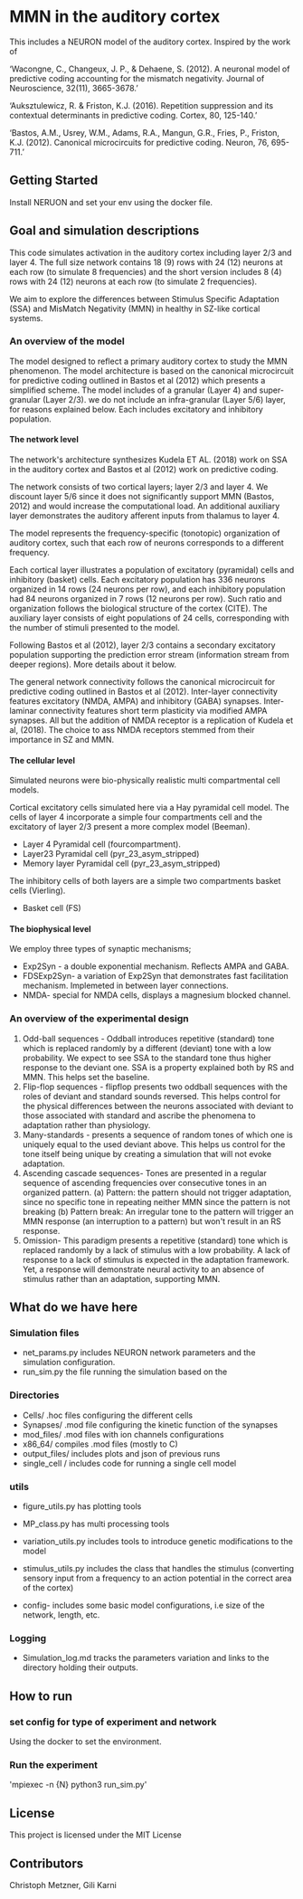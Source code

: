 # MMN in the auditory cortex

This includes a NEURON model of the auditory cortex. Inspired by the work of

‘Wacongne, C., Changeux, J. P., & Dehaene, S. (2012). A neuronal model of predictive coding accounting for the mismatch negativity. Journal of Neuroscience, 32(11), 3665-3678.’

‘Auksztulewicz, R. & Friston, K.J. (2016). Repetition suppression and its contextual determinants in predictive coding. Cortex, 80, 125-140.’

‘Bastos, A.M., Usrey, W.M., Adams, R.A., Mangun, G.R., Fries, P., Friston, K.J. (2012). Canonical microcircuits for predictive coding. Neuron, 76, 695-711.’



## Getting Started

Install NERUON and set your env using the docker file.

## Goal and simulation descriptions

This code simulates activation in the auditory cortex including layer 2/3 and layer 4. The full size network contains 18 (9) rows with 24 (12) neurons at each row (to simulate 8 frequencies) and the short version includes 8 (4) rows with 24 (12) neurons at each row (to simulate 2 frequencies).

We aim to explore the differences between Stimulus Specific Adaptation (SSA) and MisMatch Negativity (MMN) in healthy in SZ-like cortical systems.

### An overview of the model

The model designed to reflect a primary auditory cortex to study the MMN phenomenon. The model architecture is based on the canonical microcircuit for predictive coding outlined in Bastos et al (2012) which presents a simplified scheme. The model includes of a granular (Layer 4) and super-granular (Layer 2/3). we do not include an infra-granular (Layer 5/6) layer, for reasons explained below. Each includes excitatory and inhibitory population.

#### The network level

The network's architecture synthesizes Kudela ET AL. (2018) work on SSA in the auditory cortex and Bastos et al (2012) work on predictive coding.

The network consists of two cortical layers; layer 2/3 and layer 4. We discount layer 5/6 since it does not significantly support MMN (Bastos, 2012) and would increase the computational load. An additional auxiliary layer demonstrates the auditory afferent inputs from thalamus to layer 4.

The model represents the frequency-specific (tonotopic) organization of auditory cortex, such that each row of neurons corresponds to a different frequency.   

Each cortical layer illustrates a population of excitatory (pyramidal) cells and inhibitory (basket) cells. Each excitatory population has 336 neurons organized in 14 rows (24 neurons per row), and each inhibitory population had 84 neurons organized in 7 rows (12 neurons per row). Such ratio and organization follows the biological structure of the cortex (CITE). The auxiliary layer consists of eight populations of 24 cells, corresponding with the number of stimuli presented to the model.

Following Bastos et al (2012), layer 2/3 contains a secondary excitatory population supporting the prediction error stream (information stream from deeper regions). More details about it below.

The general network connectivity follows the canonical microcircuit for predictive coding outlined in Bastos et al (2012).  Inter-layer connectivity features excitatory (NMDA, AMPA) and inhibitory (GABA) synapses. Inter-laminar connectivity features short term plasticity via modified AMPA synapses. All but the addition of NMDA receptor is a replication of Kudela et al, (2018). The choice to ass NMDA receptors stemmed from their importance in SZ and MMN.

#### The cellular level
Simulated neurons were bio-physically realistic
multi compartmental cell models.

Cortical excitatory cells simulated here via a Hay pyramidal cell model. The cells of layer 4 incorporate a simple four compartments cell and the excitatory of layer 2/3 present a more complex model (Beeman).

- Layer 4 Pyramidal cell (fourcompartment).
- Layer23 Pyramidal cell (pyr_23_asym_stripped)
- Memory layer Pyramidal cell (pyr_23_asym_stripped)


The inhibitory cells of both layers are a simple two compartments basket cells (Vierling).

- Basket cell (FS)

#### The biophysical level

We employ three types of synaptic mechanisms;
- Exp2Syn - a double exponential mechanism. Reflects AMPA and GABA.
- FDSExp2Syn- a variation of Exp2Syn that demonstrates fast facilitation mechanism. Implemeted in  between layer connections.
- NMDA- special for NMDA cells, displays a magnesium blocked channel.

### An overview of the experimental design

1. Odd-ball sequences - Oddball introduces repetitive (standard) tone which is replaced randomly by a different (deviant) tone with a low probability. We expect to see SSA to the standard tone thus higher response to the deviant one. SSA is a property explained both by RS and MMN. This helps set the baseline.
2. Flip-flop sequences - flipflop presents two oddball sequences with the roles of deviant and standard sounds reversed. This helps control for the physical differences between the neurons associated with deviant to those associated with standard and ascribe the phenomena to adaptation rather than physiology.  
3. Many-standards - presents a sequence of random tones of which one is uniquely equal to the used deviant above. This helps us control for the tone itself being unique by creating a simulation that will not evoke adaptation.  
4. Ascending cascade sequences- Tones are presented in a regular sequence of  ascending frequencies over consecutive tones in an organized pattern.
  (a) Pattern: the pattern should not trigger adaptation, since no specific tone in repeating neither MMN since the pattern is not breaking
  (b) Pattern break: An irregular tone to the pattern will trigger an MMN response (an interruption to a pattern) but won't result in an RS response.
5. Omission- This paradigm presents a repetitive (standard) tone which is replaced randomly by a lack of stimulus with a low probability. A lack of response to a lack of stimulus is expected in the adaptation framework. Yet, a response will demonstrate neural activity to an absence of stimulus rather than an adaptation, supporting MMN.



## What do we have here

### Simulation files

* net_params.py includes NEURON network parameters and the simulation configuration.
* run_sim.py the file running the simulation based on the

### Directories

* Cells/ .hoc files configuring the different cells
* Synapses/ .mod file configuring the kinetic function of the synapses
* mod_files/  .mod files with ion channels configurations
* x86_64/ compiles .mod files (mostly to C)
* output_files/ includes plots and json of previous runs
* single_cell / includes code for running a single cell model


### utils

* figure_utils.py has plotting tools
* MP_class.py has multi processing tools
* variation_utils.py includes tools to introduce genetic modifications to the model
* stimulus_utils.py includes the class that handles the stimulus (converting sensory input from a frequency to an action potential in the correct area of the cortex)

* config- includes some basic model configurations, i.e size of the network, length, etc.

### Logging
* Simulation_log.md tracks the parameters variation and links to the directory holding their outputs.

## How to run

### set config for type of experiment and network
Using the docker to set the environment.

### Run the experiment
'mpiexec -n {N} python3 run_sim.py'


## License

This project is licensed under the MIT License


## Contributors

Christoph Metzner, Gili Karni
